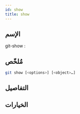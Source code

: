 ```yaml
---
id: show
title: show
---
```


## الإسم
git-show : 

## مُلخّص

<!--DOCUSAURUS_CODE_TABS-->
<!--الأمر-->
```bash
git show [<options>] [<object>…​]
```
<!--END_DOCUSAURUS_CODE_TABS-->

## التفاصيل

## الخيارات

